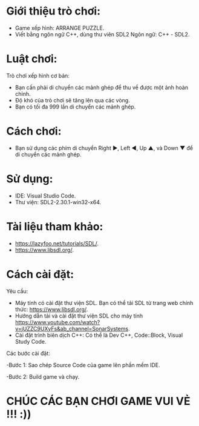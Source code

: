 # Giới thiệu trò chơi:
- Game xếp hình: ARRANGE PUZZLE.
- Viết bằng ngôn ngữ C++, dùng thư viên SDL2
  Ngôn ngữ: C++ - SDL2.

  
# Luật chơi:
Trò chơi xếp hình cơ bản: 
- Bạn cần phải di chuyển các mảnh ghép để thu về được một ảnh hoàn chỉnh.
- Độ khó của trò chơi sẽ tăng lên qua các vòng.
- Bạn có tối đa 999 lần di chuyển các mảnh ghép.


# Cách chơi:
- Bạn sử dụng các phím di chuyển Right ►, Left ◄, Up ▲, và Down ▼ để di chuyển các mảnh ghép.


# Sử dụng: 
- IDE: Visual Studio Code.
- Thư viện: SDL2-2.30.1-win32-x64.


# Tài liệu tham khảo:
- https://lazyfoo.net/tutorials/SDL/.
- https://www.libsdl.org/.


# Cách cài đặt:
Yêu cầu:
- Máy tính có cài đặt thư viện SDL. Bạn có thể tải SDL từ trang web chính thức: https://www.libsdl.org/.
- Hướng dẫn tải và cài đặt thư viện SDL cho máy tính https://www.youtube.com/watch?v=jUZZC9UXyFs&ab_channel=SonarSystems.
- Cài đặt trình biên dịch C++: Có thể là Dev C++, Code::Block, Visual Study Code.


Các bước cài đặt:

-Bước 1: Sao chép Source Code của game lên phần mềm IDE.

-Bước 2: Build game và chạy.

# CHÚC CÁC BẠN CHƠI GAME VUI VẺ !!! :))

